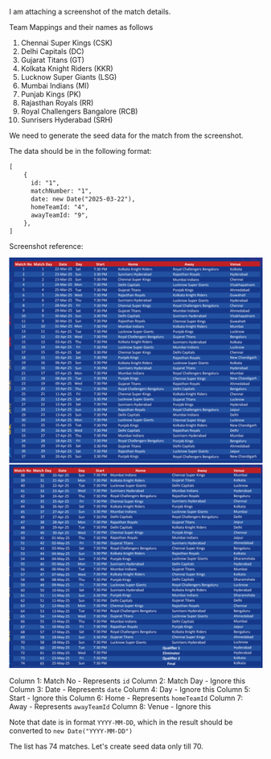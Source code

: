 I am attaching a screenshot of the match details.

Team Mappings and their names as follows

1. Chennai Super Kings (CSK)
2. Delhi Capitals (DC)
3. Gujarat Titans (GT)
4. Kolkata Knight Riders (KKR)
5. Lucknow Super Giants (LSG)
6. Mumbai Indians (MI)
7. Punjab Kings (PK)
8. Rajasthan Royals (RR)
9. Royal Challengers Bangalore (RCB)
10. Sunrisers Hyderabad (SRH)


We need to generate the seed data for the match from the screenshot.

The data should be in the following format:

```
[
    {
      id: "1",
      matchNumber: "1",
      date: new Date("2025-03-22"),
      homeTeamId: "4",
      awayTeamId: "9",
    },
]
```

Screenshot reference: 

![Match Details 1 to 37](./match_details_1.png)
![Match Details 38 to 74](./match_details_2.png)


Column 1: Match No - Represents `id`
Column 2: Match Day - Ignore this
Column 3: Date - Represents `date`
Column 4: Day - Ignore this
Column 5: Start - Ignore this
Column 6: Home - Represents `homeTeamId`
Column 7: Away - Represents `awayTeamId`
Column 8: Venue - Ignore this


Note that date is in format `YYYY-MM-DD`, which in the result should be converted to `new Date("YYYY-MM-DD")`

The list has 74 matches. Let's create seed data only till 70. 